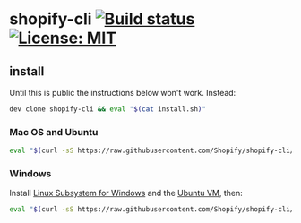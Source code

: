 # shopify-cli [![Build status](https://badge.buildkite.com/a27554588a0e537d0ca23984dec9e68a16dc3f5ff41415cb08.svg?branch=master)](https://buildkite.com/shopify/shopify-cli)[![License: MIT](https://img.shields.io/badge/License-MIT-green.svg)](LICENSE.md)
## install

Until this is public the instructions below won't work. Instead:
```sh
dev clone shopify-cli && eval "$(cat install.sh)"
```

### Mac OS and Ubuntu
```sh
eval "$(curl -sS https://raw.githubusercontent.com/Shopify/shopify-cli/master/install.sh)"
```

### Windows
Install [Linux Subsystem for Windows](https://docs.microsoft.com/en-us/windows/wsl/install-win10) and the [Ubuntu VM](https://www.microsoft.com/en-ca/p/ubuntu/9nblggh4msv6), then:

```sh
eval "$(curl -sS https://raw.githubusercontent.com/Shopify/shopify-cli/master/install.sh)"
```
